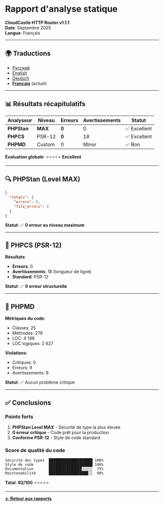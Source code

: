 # Rapport d'analyse statique

**CloudCastle HTTP Router v1.1.1**  
**Date**: Septembre 2025  
**Langue**: Français

---

## 🌍 Traductions

- [Русский](../../ru/reports/static-analysis.md)
- [English](../../en/reports/static-analysis.md)
- [Deutsch](../../de/reports/static-analysis.md)
- **[Français](static-analysis.md)** (actuel)

---

## 📊 Résultats récapitulatifs

| Analyseur | Niveau | Erreurs | Avertissements | Statut |
|-----------|--------|---------|----------------|--------|
| **PHPStan** | **MAX** | **0** | 0 | ✅ Excellent |
| **PHPCS** | PSR-12 | **0** | 18 | ✅ Excellent |
| **PHPMD** | Custom | 0 | Minor | ✅ Bon |

**Évaluation globale**: ⭐⭐⭐⭐⭐ **Excellent**

---

## 🔍 PHPStan (Level MAX)

```json
{
  "totals": {
    "errors": 0,
    "file_errors": 0
  }
}
```

**Statut**: ✅ **0 erreur au niveau maximum**

---

## 📏 PHPCS (PSR-12)

**Résultats**:
- **Erreurs**: 0
- **Avertissements**: 18 (longueur de ligne)
- **Standard**: PSR-12

**Statut**: ✅ **0 erreur structurelle**

---

## 📐 PHPMD

**Métriques du code**:
- Classes: 25
- Méthodes: 279
- LOC: 4 148
- LOC logiques: 2 627

**Violations**:
- Critiques: 0
- Erreurs: 9
- Avertissements: 9

**Statut**: ✅ Aucun problème critique

---

## ✅ Conclusions

### Points forts

1. **PHPStan Level MAX** - Sécurité de type la plus élevée
2. **0 erreur critique** - Code prêt pour la production
3. **Conforme PSR-12** - Style de code standard

### Score de qualité du code

```
Sécurité des types  ████████████████████ 100%
Style de code       ████████████████████ 100%
Documentation       ███████████████░░░░░  75%
Maintenabilité      ██████████████████░░  90%
```

**Total**: **92/100** ⭐⭐⭐⭐⭐

---

**[← Retour aux rapports](tests.md)**

